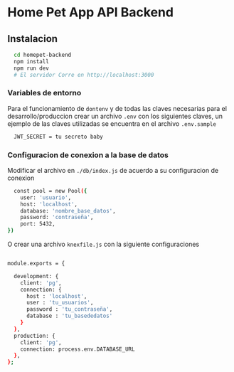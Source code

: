 # Home Pet App API Backend

## Instalacion
```sh
  cd homepet-backend
  npm install
  npm run dev 
  # El servidor Corre en http://localhost:3000
```
### Variables de entorno
Para el funcionamiento de `dontenv` y de todas las claves necesarias para el desarrollo/produccion crear un archivo `.env` con los siguientes claves, un ejemplo de las claves utilizadas se encuentra en el archivo `.env.sample`
```sh
  JWT_SECRET = tu secreto baby
```

### Configuracion de conexion a la base de datos
Modificar el archivo en `./db/index.js` de acuerdo a su configuracion de conexion
```sh
  const pool = new Pool({
    user: 'usuario',
    host: 'localhost',
    database: 'nombre_base_datos',
    password: 'contraseña',
    port: 5432,
})

```
O crear una archivo `knexfile.js` con la siguiente configuraciones
```sh

module.exports = {

  development: {
    client: 'pg',
    connection: {
      host : 'localhost',
      user : 'tu_usuarios',
      password : 'tu_contraseña',
      database : 'tu_basededatos'
    }
  },
  production: {
    client: 'pg',
    connection: process.env.DATABASE_URL
  },
};

```
